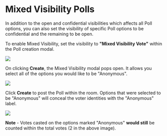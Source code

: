 # Mixed Visibility Polls

In addition to the open and confidential visibilities which affects all Poll options, you can also set the visibility of specific Poll options to be confidential and the remaining to be open.

To enable Mixed Visibility, set the visibility to **"Mixed Visibility Vote"** within the Poll creation modal.

![](../../../../.gitbook/assets/poll\_mixed\_visibility\_1.jpg)

On clicking **Create**, the Mixed Visibility modal pops open. It allows you select all of the options you would like to be "Anonymous".

![](../../../../.gitbook/assets/poll\_mixed\_visibility\_2.jpg)

Click **Create** to post the Poll within the room. Options that were selected to be "Anonymous" will conceal the voter identities with the "Anonymous" label.

![](../../../../.gitbook/assets/poll\_mixed\_visibility\_3.jpg)

**Note** - Votes casted on the options marked "Anonymous" **would still** be counted within the total votes (2 in the above image).
